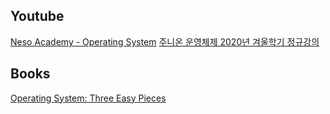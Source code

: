

## Youtube
[Neso Academy - Operating System](https://www.youtube.com/watch?v=vBURTt97EkA&list=PLBlnK6fEyqRiVhbXDGLXDk_OQAeuVcp2O)
[주니온 운영체제 2020년 겨울학기 정규강의](https://www.youtube.com/watch?v=zGBm37kze9I&list=PLHqxB9kMLLaOs2BM2KbuvttBYCgDoFm-5)


## Books
[Operating System: Three Easy Pieces](https://pages.cs.wisc.edu/~remzi/OSTEP/)

